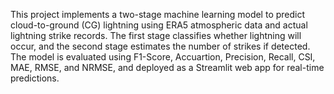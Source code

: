This project implements a two-stage machine learning model to predict cloud-to-ground (CG) lightning using ERA5 atmospheric data and actual lightning strike records. The first stage classifies whether lightning will occur, and the second stage estimates the number of strikes if detected. The model is evaluated using F1-Score, Accuartion, Precision, Recall, CSI, MAE, RMSE, and NRMSE, and deployed as a Streamlit web app for real-time predictions.
